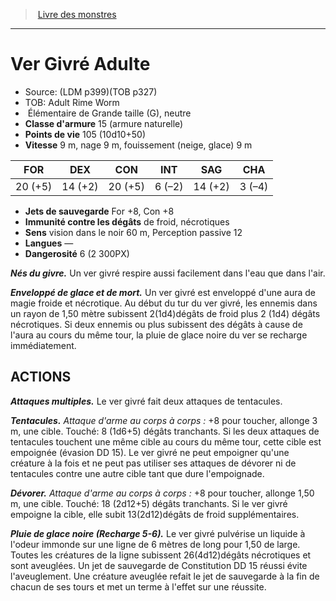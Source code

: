 ﻿> [Livre des monstres](tome_of_beasts_old.md)

---

# Ver Givré Adulte

- Source: (LDM p399)(TOB p327)
- TOB: Adult Rime Worm
-  Élémentaire de Grande taille (G), neutre
- **Classe d'armure** 15 (armure naturelle)
- **Points de vie** 105 (10d10+50)
- **Vitesse** 9 m, nage 9 m, fouissement (neige, glace) 9 m

|FOR|DEX|CON|INT|SAG|CHA|
|---|---|---|---|---|---|
|20 (+5)|14 (+2)|20 (+5)|6 (–2)|14 (+2)|3 (–4)|

- **Jets de sauvegarde** For +8, Con +8
- **Immunité contre les dégâts** de froid, nécrotiques
- **Sens** vision dans le noir 60 m, Perception passive 12
- **Langues** —
- **Dangerosité** 6 (2 300PX)

**_Nés du givre._** Un ver givré respire aussi facilement dans l'eau que dans l'air.

**_Enveloppé de glace et de mort._** Un ver givré est enveloppé d'une aura de magie froide et nécrotique. Au début du tur du ver givré, les ennemis dans un rayon de 1,50 mètre subissent 2(1d4)dégâts de froid plus 2 (1d4) dégâts nécrotiques. Si deux ennemis ou plus subissent des dégâts à cause de l'aura au cours du même tour, la pluie de glace noire du ver se recharge immédiatement.

## ACTIONS

**_Attaques multiples._** Le ver givré fait deux attaques de tentacules.

**_Tentacules._** _Attaque d'arme au corps à corps :_ +8 pour toucher, allonge 3 m, une cible. Touché: 8 (1d6+5) dégâts tranchants. Si les deux attaques de tentacules touchent une même cible au cours du même tour, cette cible est empoignée (évasion DD 15). Le ver givré ne peut empoigner qu'une créature à la fois et ne peut pas utiliser ses attaques de dévorer ni de tentacules contre une autre cible tant que dure l'empoignade.

**_Dévorer._** _Attaque d'arme au corps à corps :_ +8 pour toucher, allonge 1,50 m, une cible. Touché: 18 (2d12+5) dégâts tranchants. Si le ver givré empoigne la cible, elle subit 13(2d12)dégâts de froid supplémentaires.

**_Pluie de glace noire (Recharge 5-6)._** Le ver givré pulvérise un liquide à l'odeur immonde sur une ligne de 6 mètres de long pour 1,50 de large. Toutes les créatures de la ligne subissent 26(4d12)dégâts nécrotiques et sont aveuglées. Un jet de sauvegarde de Constitution DD 15 réussi évite l'aveuglement. Une créature aveuglée refait le jet de sauvegarde à la fin de chacun de ses tours et met un terme à l'effet sur une réussite.


